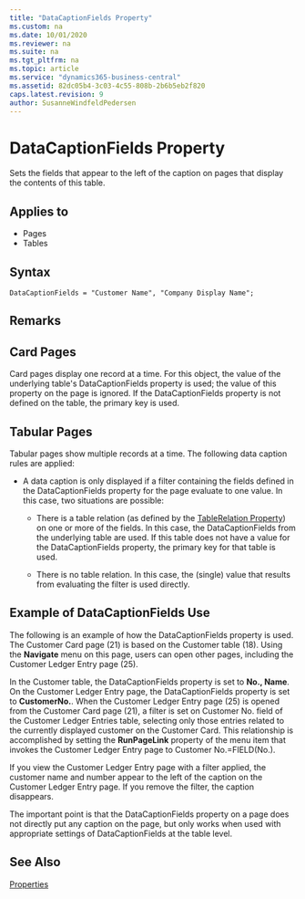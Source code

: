 ```yaml
---
title: "DataCaptionFields Property"
ms.custom: na
ms.date: 10/01/2020
ms.reviewer: na
ms.suite: na
ms.tgt_pltfrm: na
ms.topic: article
ms.service: "dynamics365-business-central"
ms.assetid: 82dc05b4-3c03-4c55-808b-2b6b5eb2f820
caps.latest.revision: 9
author: SusanneWindfeldPedersen
---
```


 

# DataCaptionFields Property
Sets the fields that appear to the left of the caption on pages that display the contents of this table.  
  
## Applies to  
  
- Pages  
- Tables  
 
## Syntax

```AL
DataCaptionFields = "Customer Name", "Company Display Name";
```

## Remarks  
  
## Card Pages

Card pages display one record at a time. For this object, the value of the underlying table's DataCaptionFields property is used; the value of this property on the page is ignored. If the DataCaptionFields property is not defined on the table, the primary key is used.  
  
## Tabular Pages  

Tabular pages show multiple records at a time. The following data caption rules are applied:  
  
- A data caption is only displayed if a filter containing the fields defined in the DataCaptionFields property for the page evaluate to one value. In this case, two situations are possible:  
  
  - There is a table relation (as defined by the [TableRelation Property](devenv-tablerelation-property.md)) on one or more of the fields. In this case, the DataCaptionFields from the underlying table are used. If this table does not have a value for the DataCaptionFields property, the primary key for that table is used.  
  
  - There is no table relation. In this case, the (single) value that results from evaluating the filter is used directly.  
  
## Example of DataCaptionFields Use  

The following is an example of how the DataCaptionFields property is used. The Customer Card page (21) is based on the Customer table (18). Using the **Navigate** menu on this page, users can open other pages, including the Customer Ledger Entry page (25).  
  
In the Customer table, the DataCaptionFields property is set to **No., Name**. On the Customer Ledger Entry page, the DataCaptionFields property is set to **CustomerNo.**. When the Customer Ledger Entry page (25) is opened from the Customer Card page (21), a filter is set on Customer No. field of the Customer Ledger Entries table, selecting only those entries related to the currently displayed customer on the Customer Card. This relationship is accomplished by setting the **RunPageLink** property of the menu item that invokes the Customer Ledger Entry page to Customer No.=FIELD(No.).  
  
If you view the Customer Ledger Entry page with a filter applied, the customer name and number appear to the left of the caption on the Customer Ledger Entry page. If you remove the filter, the caption disappears.  
  
The important point is that the DataCaptionFields property on a page does not directly put any caption on the page, but only works when used with appropriate settings of DataCaptionFields at the table level.  
  
## See Also  

[Properties](devenv-properties.md)